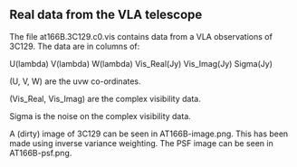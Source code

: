 Real data from the VLA telescope
-----------------------------------------------------------------------------

The file at166B.3C129.c0.vis contains data from a VLA observations of 3C129. The data are in columns of:


U(lambda)	V(lambda)	W(lambda)	Vis_Real(Jy)	Vis_Imag(Jy)	Sigma(Jy)


(U, V, W) are the uvw co-ordinates.

(Vis_Real, Vis_Imag) are the complex visibility data.

Sigma is the noise on the complex visibility data.


A (dirty) image of 3C129 can be seen in AT166B-image.png. This has been made using inverse variance weighting. The PSF image can be seen in AT166B-psf.png.